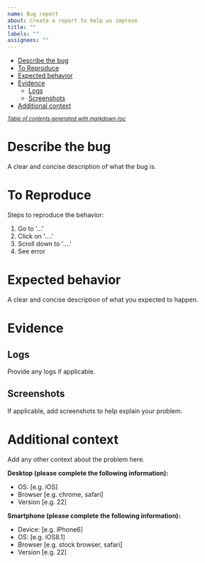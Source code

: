 ```yaml
---
name: Bug report
about: Create a report to help us improve
title: ""
labels: ""
assignees: ""
---
```


- [Describe the bug](#describe-the-bug)
- [To Reproduce](#to-reproduce)
- [Expected behavior](#expected-behavior)
- [Evidence](#evidence)
  - [Logs](#logs)
  - [Screenshots](#screenshots)
- [Additional context](#additional-context)

<small><i><a href='http://ecotrust-canada.github.io/markdown-toc/'>Table of contents generated with markdown-toc</a></i></small>

# Describe the bug

A clear and concise description of what the bug is.

# To Reproduce

Steps to reproduce the behavior:

1. Go to '...'
2. Click on '....'
3. Scroll down to '....'
4. See error

# Expected behavior

A clear and concise description of what you expected to happen.

# Evidence

## Logs

Provide any logs if applicable.

## Screenshots

If applicable, add screenshots to help explain your problem.

# Additional context

Add any other context about the problem here.

**Desktop (please complete the following information):**

- OS: [e.g. iOS]
- Browser [e.g. chrome, safari]
- Version [e.g. 22]

**Smartphone (please complete the following information):**

- Device: [e.g. iPhone6]
- OS: [e.g. iOS8.1]
- Browser [e.g. stock browser, safari]
- Version [e.g. 22]
